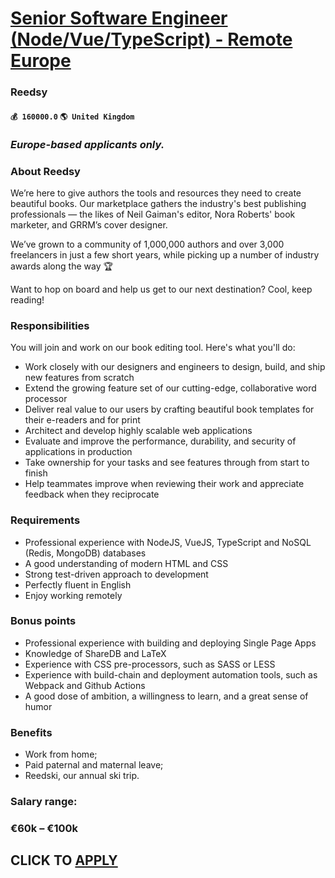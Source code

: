 # [Senior Software Engineer (Node/Vue/TypeScript) - Remote Europe](https://www.remotewlb.com/apply/senior-software-engineer-node-vue-typescript-remote-europe-53579)  
### Reedsy  
#### `💰 160000.0` `🌎 United Kingdom`  

### _Europe-based applicants only._

### About Reedsy

We’re here to give authors the tools and resources they need to create beautiful books. Our marketplace gathers the industry's best publishing professionals — the likes of Neil Gaiman's editor, Nora Roberts' book marketer, and GRRM’s cover designer.

We’ve grown to a community of 1,000,000 authors and over 3,000 freelancers in just a few short years, while picking up a number of industry awards along the way 🏆

Want to hop on board and help us get to our next destination? Cool, keep reading!

### Responsibilities

You will join and work on our book editing tool. Here's what you'll do:

  * Work closely with our designers and engineers to design, build, and ship new features from scratch
  * Extend the growing feature set of our cutting-edge, collaborative word processor
  * Deliver real value to our users by crafting beautiful book templates for their e-readers and for print
  * Architect and develop highly scalable web applications
  * Evaluate and improve the performance, durability, and security of applications in production
  * Take ownership for your tasks and see features through from start to finish
  * Help teammates improve when reviewing their work and appreciate feedback when they reciprocate

### Requirements

  * Professional experience with NodeJS, VueJS, TypeScript and NoSQL (Redis, MongoDB) databases
  * A good understanding of modern HTML and CSS
  * Strong test-driven approach to development
  * Perfectly fluent in English
  * Enjoy working remotely

### Bonus points

  * Professional experience with building and deploying Single Page Apps
  * Knowledge of ShareDB and LaTeX
  * Experience with CSS pre-processors, such as SASS or LESS
  * Experience with build-chain and deployment automation tools, such as Webpack and Github Actions
  * A good dose of ambition, a willingness to learn, and a great sense of humor

### Benefits

  * Work from home;
  * Paid paternal and maternal leave; 
  * Reedski, our annual ski trip.

### Salary range:

### €60k – €100k

  
## CLICK TO [APPLY](https://www.remotewlb.com/apply/senior-software-engineer-node-vue-typescript-remote-europe-53579)

